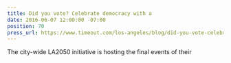 ```yaml
---
title: Did you vote? Celebrate democracy with a
date: 2016-06-07 12:00:00 -07:00
position: 70
press_url: https://www.timeout.com/los-angeles/blog/did-you-vote-celebrate-democracy-with-a-partyatthepolls-060716
---
```


The city-wide LA2050 initiative is hosting the final events of their
